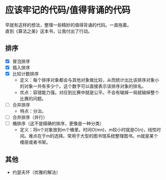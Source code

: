 # 应该牢记的代码/值得背诵的代码

早就有这样的想法，整理一些精妙的值得背诵的代码。一直拖着。  
直到《算法之美》这本书，让我付出了行动。

## 排序
- [x] 冒泡排序
- [x] 插入排序
- [x] 比较计数排序
  + 定义：每个排序对象都会与其他对象做比较，从而统计出比该排序对象小的对象一共有多少个。这个数字可以直接表示该排序对象的排名。
  + 优点：容错能力强。对应到比赛中就是公平。不会有输掉一局就输掉整个比赛的问题。
- [ ] 合并排序
    + 特点：分治。
- [ ] 合并排序（并行）
- [ ] 桶排序（这不是精确的排序，更像是一种分类）
  + 定义：将n个对象放到m个桶里。时间O(mn)，m较小时就是O(n)，线性时间。难点在于m的选择。常用于大型的图书馆系统整理图书。m就是某个楼层或者书架。

## 其他
- 约瑟夫环（优雅的解法）


